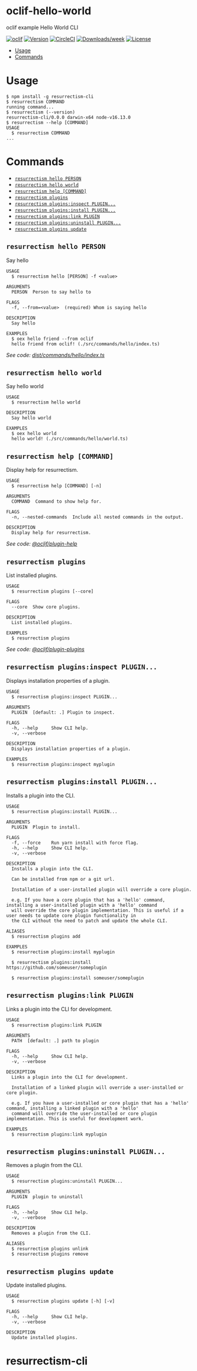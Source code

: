 oclif-hello-world
=================

oclif example Hello World CLI

[![oclif](https://img.shields.io/badge/cli-oclif-brightgreen.svg)](https://oclif.io)
[![Version](https://img.shields.io/npm/v/oclif-hello-world.svg)](https://npmjs.org/package/oclif-hello-world)
[![CircleCI](https://circleci.com/gh/oclif/hello-world/tree/main.svg?style=shield)](https://circleci.com/gh/oclif/hello-world/tree/main)
[![Downloads/week](https://img.shields.io/npm/dw/oclif-hello-world.svg)](https://npmjs.org/package/oclif-hello-world)
[![License](https://img.shields.io/npm/l/oclif-hello-world.svg)](https://github.com/oclif/hello-world/blob/main/package.json)

<!-- toc -->
* [Usage](#usage)
* [Commands](#commands)
<!-- tocstop -->
# Usage
<!-- usage -->
```sh-session
$ npm install -g resurrectism-cli
$ resurrectism COMMAND
running command...
$ resurrectism (--version)
resurrectism-cli/0.0.0 darwin-x64 node-v16.13.0
$ resurrectism --help [COMMAND]
USAGE
  $ resurrectism COMMAND
...
```
<!-- usagestop -->
# Commands
<!-- commands -->
* [`resurrectism hello PERSON`](#resurrectism-hello-person)
* [`resurrectism hello world`](#resurrectism-hello-world)
* [`resurrectism help [COMMAND]`](#resurrectism-help-command)
* [`resurrectism plugins`](#resurrectism-plugins)
* [`resurrectism plugins:inspect PLUGIN...`](#resurrectism-pluginsinspect-plugin)
* [`resurrectism plugins:install PLUGIN...`](#resurrectism-pluginsinstall-plugin)
* [`resurrectism plugins:link PLUGIN`](#resurrectism-pluginslink-plugin)
* [`resurrectism plugins:uninstall PLUGIN...`](#resurrectism-pluginsuninstall-plugin)
* [`resurrectism plugins update`](#resurrectism-plugins-update)

## `resurrectism hello PERSON`

Say hello

```
USAGE
  $ resurrectism hello [PERSON] -f <value>

ARGUMENTS
  PERSON  Person to say hello to

FLAGS
  -f, --from=<value>  (required) Whom is saying hello

DESCRIPTION
  Say hello

EXAMPLES
  $ oex hello friend --from oclif
  hello friend from oclif! (./src/commands/hello/index.ts)
```

_See code: [dist/commands/hello/index.ts](https://github.com/resurrectism/resurrectism-cli/blob/v0.0.0/dist/commands/hello/index.ts)_

## `resurrectism hello world`

Say hello world

```
USAGE
  $ resurrectism hello world

DESCRIPTION
  Say hello world

EXAMPLES
  $ oex hello world
  hello world! (./src/commands/hello/world.ts)
```

## `resurrectism help [COMMAND]`

Display help for resurrectism.

```
USAGE
  $ resurrectism help [COMMAND] [-n]

ARGUMENTS
  COMMAND  Command to show help for.

FLAGS
  -n, --nested-commands  Include all nested commands in the output.

DESCRIPTION
  Display help for resurrectism.
```

_See code: [@oclif/plugin-help](https://github.com/oclif/plugin-help/blob/v5.1.10/src/commands/help.ts)_

## `resurrectism plugins`

List installed plugins.

```
USAGE
  $ resurrectism plugins [--core]

FLAGS
  --core  Show core plugins.

DESCRIPTION
  List installed plugins.

EXAMPLES
  $ resurrectism plugins
```

_See code: [@oclif/plugin-plugins](https://github.com/oclif/plugin-plugins/blob/v2.0.11/src/commands/plugins/index.ts)_

## `resurrectism plugins:inspect PLUGIN...`

Displays installation properties of a plugin.

```
USAGE
  $ resurrectism plugins:inspect PLUGIN...

ARGUMENTS
  PLUGIN  [default: .] Plugin to inspect.

FLAGS
  -h, --help     Show CLI help.
  -v, --verbose

DESCRIPTION
  Displays installation properties of a plugin.

EXAMPLES
  $ resurrectism plugins:inspect myplugin
```

## `resurrectism plugins:install PLUGIN...`

Installs a plugin into the CLI.

```
USAGE
  $ resurrectism plugins:install PLUGIN...

ARGUMENTS
  PLUGIN  Plugin to install.

FLAGS
  -f, --force    Run yarn install with force flag.
  -h, --help     Show CLI help.
  -v, --verbose

DESCRIPTION
  Installs a plugin into the CLI.

  Can be installed from npm or a git url.

  Installation of a user-installed plugin will override a core plugin.

  e.g. If you have a core plugin that has a 'hello' command, installing a user-installed plugin with a 'hello' command
  will override the core plugin implementation. This is useful if a user needs to update core plugin functionality in
  the CLI without the need to patch and update the whole CLI.

ALIASES
  $ resurrectism plugins add

EXAMPLES
  $ resurrectism plugins:install myplugin 

  $ resurrectism plugins:install https://github.com/someuser/someplugin

  $ resurrectism plugins:install someuser/someplugin
```

## `resurrectism plugins:link PLUGIN`

Links a plugin into the CLI for development.

```
USAGE
  $ resurrectism plugins:link PLUGIN

ARGUMENTS
  PATH  [default: .] path to plugin

FLAGS
  -h, --help     Show CLI help.
  -v, --verbose

DESCRIPTION
  Links a plugin into the CLI for development.

  Installation of a linked plugin will override a user-installed or core plugin.

  e.g. If you have a user-installed or core plugin that has a 'hello' command, installing a linked plugin with a 'hello'
  command will override the user-installed or core plugin implementation. This is useful for development work.

EXAMPLES
  $ resurrectism plugins:link myplugin
```

## `resurrectism plugins:uninstall PLUGIN...`

Removes a plugin from the CLI.

```
USAGE
  $ resurrectism plugins:uninstall PLUGIN...

ARGUMENTS
  PLUGIN  plugin to uninstall

FLAGS
  -h, --help     Show CLI help.
  -v, --verbose

DESCRIPTION
  Removes a plugin from the CLI.

ALIASES
  $ resurrectism plugins unlink
  $ resurrectism plugins remove
```

## `resurrectism plugins update`

Update installed plugins.

```
USAGE
  $ resurrectism plugins update [-h] [-v]

FLAGS
  -h, --help     Show CLI help.
  -v, --verbose

DESCRIPTION
  Update installed plugins.
```
<!-- commandsstop -->
# resurrectism-cli
